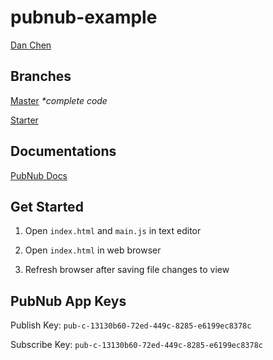 # pubnub-example

[Dan Chen](https://github.com/dyc5828)

## Branches

[Master](https://github.com/dyc5828/pubnub-example/tree/master) _*complete code_

[Starter](https://github.com/dyc5828/pubnub-example/tree/starter)

## Documentations

[PubNub Docs](https://www.pubnub.com/docs/web-javascript/pubnub-javascript-sdk)

## Get Started

1. Open `index.html` and `main.js` in text editor

2. Open `index.html` in web browser

3. Refresh browser after saving file changes to view

## PubNub App Keys

Publish Key: `pub-c-13130b60-72ed-449c-8285-e6199ec8378c`

Subscribe Key: `pub-c-13130b60-72ed-449c-8285-e6199ec8378c`